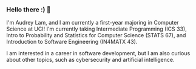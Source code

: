 ### Hello there :) 👋

I'm Audrey Lam, and I am currently a first-year majoring in Computer Science at UCI! 
I'm currently taking Intermediate Programming (ICS 33), Intro to Probability and Statistics for Computer Science (STATS 67), and Introduction to Software Engineering (IN4MATX 43). 

I am interested in a career in software development, but I am also curious about other topics, such as cybersecurity and artificial intelligence. 
